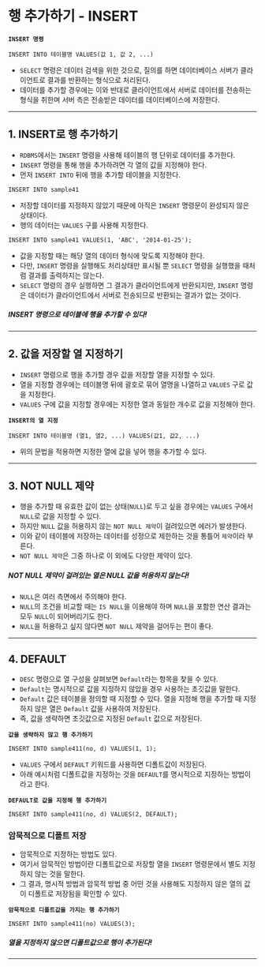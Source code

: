# 행 추가하기 - INSERT
**`INSERT 명령`**
```
INSERT INTO 테이블명 VALUES(값 1, 값 2, ...)
```
- `SELECT` 명령은 데이터 검색을 위한 것으로, 질의를 하면 데이터베이스 서버가 클라이언트로 결과를 반환하는 형식으로 처리된다.
- 데이터를 추가할 경우에는 이와 반대로 클라이언트에서 서버로 데이터를 전송하는 형식을 취한며 서버 측은 전송받은 데이터를 데이터베이스에 저장한다.

---

## 1. INSERT로 행 추가하기
- `RDBMS`에서는 `INSERT` 명령을 사용해 테이블의 행 단위로 데이터를 추가한다.
- `INSERT` 명령을 통해 행을 추가하려면 각 열의 값을 지정해야 한다.
- 먼저 `INSERT INTO` 뒤에 행을 추가할 테이블을 지정한다.

```
INSERT INTO sample41
```

- 저장할 데이터를 지정하지 않았기 때문에 아직은 `INSERT` 명령문이 완성되지 않은 상태이다.
- 행의 데이터는 `VALUES` 구를 사용해 지정한다.

```
INSERT INTO sample41 VALUES(1, 'ABC', '2014-01-25');
```

- 값을 지정할 때는 해당 열의 데이터 형식에 맞도록 지정해야 한다.
- 다만, `INSERT` 명령을 실행해도 처리상태만 표시될 뿐 `SELECT` 명령을 실행했을 때처럼 결과를 출력하지는 않는다.
- `SELECT` 명령의 경우 실행하면 그 결과가 클라이언트에게 반환되지만, `INSERT` 명령은 데이터가 클라이언트에서 서버로 전송되므로 반환되는 결과가 없는 것이다.

##### INSERT 명령으로 테이블에 행을 추가할 수 있다!

---

## 2. 값을 저장할 열 지정하기
- `INSERT` 명령으로 행을 추가할 경우 값을 저장할 열을 지정할 수 있다.
- 열을 지정할 경우에는 테이블명 뒤에 괄호로 묶어 열명을 나열하고 `VALUES` 구로 값을 지정한다.
- `VALUES` 구에 값을 지정할 경우에는 지정한 열과 동일한 개수로 값을 지정해야 한다.

**`INSERT의 열 지정`**
```
INSERT INTO 테이블명 (열1, 열2, ...) VALUES(값1, 값2, ...)
```

- 위의 문법을 적용하면 지정한 열에 값을 넣어 행을 추가할 수 있다.

---

## 3. NOT NULL 제약
- 행을 추가할 때 유효한 값이 없는 상태(`NULL`)로 두고 싶을 경우에는 `VALUES` 구에서 `NULL`로 값을 지정할 수 있다.
- 하지만 `NULL` 값을 허용하지 않는 `NOT NULL 제약`이 걸려있으면 에러가 발생한다.
- 이와 같이 테이블에 저장하는 데이터를 성정으로 제한하는 것을 통틀어 `제약`이라 부른다.
- `NOT NULL 제약`은 그중 하나로 이 외에도 다양한 제약이 있다.

##### NOT NULL 제약이 걸려있는 열은 NULL 값을 허용하지 않는다!

- `NULL`은 여러 측면에서 주의해야 한다.
- `NULL`의 조건을 비교할 때는 `IS NULL`을 이용해야 하며 `NULL`을 포함한 연산 결과는 모두 `NULL`이 되어버리기도 한다.
- `NULL`을 허용하고 싶지 않다면 `NOT NULL` 제약을 걸어두는 편이 좋다.

---

## 4. DEFAULT
- `DESC` 명령으로 열 구성을 살펴보면 `Default`라는 항목을 찾을 수 있다.
- `Default`는 명시적으로 값을 지정하지 않았을 경우 사용하는 초깃값을 말한다.
- `Default` 값은 테이블을 정의할 때 지정할 수 있다. 열을 지정해 행을 추가할 때 지정하지 않은 열은 `Default` 값을 사용하여 저장된다.
- 즉, 값을 생략하면 초깃값으로 지정된 `Default` 값으로 저장된다.

**`값을 생략하지 않고 행 추가하기`**
```
INSERT INTO sample411(no, d) VALUES(1, 1);
```

- `VALUES` 구에서 `DEFAULT` 키워드를 사용하면 디폴트값이 저장된다.
- 아래 예시처럼 디폴트값을 지정하는 것을 `DEFAULT`를 명시적으로 지정하는 방법이라고 한다.

**`DEFAULT로 값을 지정해 행 추가하기`**
```
INSERT INTO sample411(no, d) VALUES(2, DEFAULT);
```

### 암묵적으로 디폴트 저장
- 암묵적으로 지정하는 방법도 있다.
- 여기서 암묵적인 방법이란 디폴트값으로 저장할 열을 `INSERT` 명령문에서 별도 지정하지 않는 것을 말한다.
- 그 결과, 명시적 방법과 암묵적 방법 중 어떤 것을 사용해도 지정하지 않은 열의 값이 디폴트로 저장됨을 확인할 수 있다.

**`암묵적으로 디폴트값을 가지는 행 추가하기`**
```
INSERT INTO sample411(no) VALUES(3);
```

##### 열을 지정하지 않으면 디폴트값으로 행이 추가된다!

---